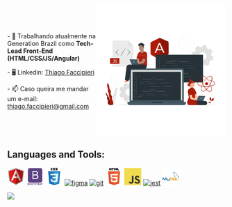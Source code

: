 <div
style="display: flex; justify-content: center; align-items: center">

<div>

\- 🔭 Trabalhando atualmente na Generation Brazil como **Tech-Lead
Front-End (HTML/CSS/JS/Angular)**

\- 🖥 Linkedin: [Thiago Faccipieri][]

\- 📫 Caso queira me mandar um e-mail: <thiago.faccipieri@gmail.com>

</div>

<img src="./imgBackground.png" width="300" />

</div>

## Languages and Tools:

[<img src="https://raw.githubusercontent.com/devicons/devicon/master/icons/angularjs/angularjs-original.svg" width="40" height="40" alt="angularjs" />][]
[<img src="https://raw.githubusercontent.com/devicons/devicon/master/icons/bootstrap/bootstrap-plain-wordmark.svg" width="40" height="40" alt="bootstrap" />][]
[<img src="https://raw.githubusercontent.com/devicons/devicon/master/icons/css3/css3-original-wordmark.svg" width="40" height="40" alt="css3" />][]
[<img src="https://www.vectorlogo.zone/logos/figma/figma-icon.svg" width="40" height="40" alt="figma" />][]
[<img src="https://www.vectorlogo.zone/logos/git-scm/git-scm-icon.svg" width="40" height="40" alt="git" />][]
[<img src="https://raw.githubusercontent.com/devicons/devicon/master/icons/html5/html5-original-wordmark.svg" width="40" height="40" alt="html5" />][]
[<img src="https://raw.githubusercontent.com/devicons/devicon/master/icons/javascript/javascript-original.svg" width="40" height="40" alt="javascript" />][]
[<img src="https://www.vectorlogo.zone/logos/jestjsio/jestjsio-icon.svg" width="40" height="40" alt="jest" />][]
[<img src="https://raw.githubusercontent.com/devicons/devicon/master/icons/mysql/mysql-original-wordmark.svg" width="40" height="40" alt="mysql" />][]

![][1]

  [Thiago Faccipieri]: https://www.linkedin.com/in/thiago-faccipieri/
  [<img src="https://raw.githubusercontent.com/devicons/devicon/master/icons/angularjs/angularjs-original.svg" width="40" height="40" alt="angularjs" />]:
    https://angular.io
  [<img src="https://raw.githubusercontent.com/devicons/devicon/master/icons/bootstrap/bootstrap-plain-wordmark.svg" width="40" height="40" alt="bootstrap" />]:
    https://getbootstrap.com
  [<img src="https://raw.githubusercontent.com/devicons/devicon/master/icons/css3/css3-original-wordmark.svg" width="40" height="40" alt="css3" />]:
    https://www.w3schools.com/css/
  [<img src="https://www.vectorlogo.zone/logos/figma/figma-icon.svg" width="40" height="40" alt="figma" />]:
    https://www.figma.com/
  [<img src="https://www.vectorlogo.zone/logos/git-scm/git-scm-icon.svg" width="40" height="40" alt="git" />]:
    https://git-scm.com/
  [<img src="https://raw.githubusercontent.com/devicons/devicon/master/icons/html5/html5-original-wordmark.svg" width="40" height="40" alt="html5" />]:
    https://www.w3.org/html/
  [<img src="https://raw.githubusercontent.com/devicons/devicon/master/icons/javascript/javascript-original.svg" width="40" height="40" alt="javascript" />]:
    https://developer.mozilla.org/en-US/docs/Web/JavaScript
  [<img src="https://www.vectorlogo.zone/logos/jestjsio/jestjsio-icon.svg" width="40" height="40" alt="jest" />]:
    https://jestjs.io
  [<img src="https://raw.githubusercontent.com/devicons/devicon/master/icons/mysql/mysql-original-wordmark.svg" width="40" height="40" alt="mysql" />]:
    https://www.mysql.com/
  [1]: https://raw.githubusercontent.com/devicons/devicon%0A
